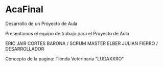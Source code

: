 # AcaFinal
Desarrollo de un Proyecto de Aula

Presentamos el equipo de trabajo para el Proyecto de Aula

ERIC JAIR CORTES BARONA	/ SCRUM MASTER
ELBER JULIAN FIERRO 	/ DESARROLLADOR

Concepto de la pagina: Tienda Veterinaria "LUDAXXRO"

